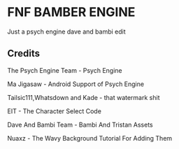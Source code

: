 # FNF BAMBER ENGINE
Just a psych engine dave and bambi edit
## Credits
The Psych Engine Team - Psych Engine

Ma Jigasaw - Android Support of Psych Engine

Tailsic111,Whatsdown and Kade - that watermark shit

EIT - The Character Select Code

Dave And Bambi Team - Bambi And Tristan Assets

Nuaxz - The Wavy Background Tutorial For Adding Them
